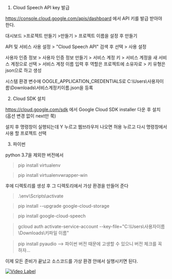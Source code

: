 1. Cloud Speech API key  발급

https://console.cloud.google.com/apis/dashboard 에서 API 키를 발급 받아야 한다.

대시보드 >프로젝트 만들기 >만들기 > 프로젝트 이름을 설정 후 만들기

API 및 서비스 사용 설정 > "Cloud Speech API" 검색 후 선택 > 사용 설정

사용자 인증 정보 > 사용자 인증 정보 만들기 > 서비스 계정 키 > 서비스 계정을 새 서비스 계정으로 선택 > 서비스 계정 이름 입력 후 역할은 프로젝트에 소유자로 > 키 유형은 json으로 하고 생성

시스템 환경 변수에 OOGLE_APPLICATION_CREDENTIALS로  C:\Users\사용자이름\Downloads\서비스계정키이름.json을 등록



2. Cloud SDK 설치

https://cloud.google.com/sdk 에서  Google Cloud SDK installer 다운 후 설치 (옵션 변경 없이 next만 쭉)

설치 후 명령창이 실행되는데 Y 누르고 웹브라우저 나오면 허용 누르고 다시 명령창에서 사용 할 프로젝트 선택 



3.  파이썬 

python 3.7을 제외한 버전에서

> pip install virtualenv

> pip install virtualenvwrapper-win

후에 디렉토리를 생성 후 그 디렉토리에서 가상 환경을 만들어 준다

> .\env\Scripts\activate

> pip install --upgrade google-cloud-storage

> pip install google-cloud-speech

> gcloud auth activate-service-account --key-file="C:\Users\사용자이름\Downloads\키파일 이름"

> pip install pyaudio         --> 파이썬 버전 때문에 고생할 수 있으니 버전 체크를 꼭 하자...





이제 모든 준비가 끝났고 소스코드를 가상 환경 안에서 실행시키면 된다.

[![Video Label](http://img.youtube.com/vi/pao8x8KfCzQ/0.jpg)](https://youtu.be/pao8x8KfCzQ?t=0s)
